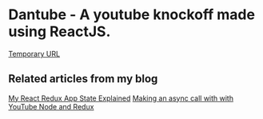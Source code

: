 # Dantube - A youtube knockoff made using ReactJS.

[Temporary URL](/btlquiz.s3-website-us-east-1.amazonaws.com/)

## Related articles from my blog
[My React Redux App State Explained](http://danielmiller.blog/my-react-redux-app-state-explained/)
[Making an async call with with YouTube Node and Redux](http://danielmiller.blog/making-an-async-call-with-youtube-node-and-redux/)


